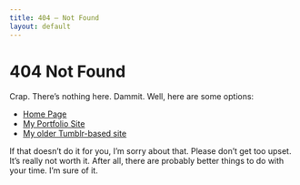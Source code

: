 ```yaml
---
title: 404 — Not Found
layout: default
---
```


# 404 Not Found

Crap. There’s nothing here. Dammit. Well, here are some options:

* [Home Page](/)
* [My Portfolio Site](http://duncandavidson.com)
* [My older Tumblr-based site](http://duncandavidson.tumblr.com)

If that doesn’t do it for you, I’m sorry about that. Please don’t get too upset. It’s really not worth it. After all, there are probably better things to do with your time. I’m sure of it.
